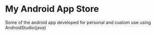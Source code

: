 # My Android App Store

Some of the android app developed for personal and custom use using AndroidStudio(java)
